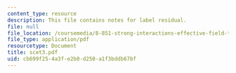 ```yaml
---
content_type: resource
description: This file contains notes for label residual.
file: null
file_location: /coursemedia/8-851-strong-interactions-effective-field-theories-of-qcd-spring-2006/cb699f254a3fe2b0d250a1f3bddb67bf_scet3.pdf
file_type: application/pdf
resourcetype: Document
title: scet3.pdf
uid: cb699f25-4a3f-e2b0-d250-a1f3bddb67bf
---
```

